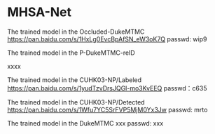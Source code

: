 # MHSA-Net

The  trained model  in the Occluded-DukeMTMC
https://pan.baidu.com/s/1HxLg0EvcBpAfSN_eW3oK7Q  passwd: wip9


The  trained model  in the  P-DukeMTMC-reID


xxxx



The  trained model  in the CUHK03-NP/Labeled
https://pan.baidu.com/s/1yudTzvDrsJQGl-mo3KvEEQ  passwd：c635




The  trained model  in the CUHK03-NP/Detected
https://pan.baidu.com/s/1Wfu7YC5SrFVP5MjM0Yx3Jw   passwd: mrto



The  trained model  in the DukeMTMC
xxx passwd: xxx
